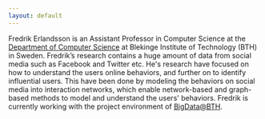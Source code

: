 ```yaml
---
layout: default
---
```


Fredrik Erlandsson is an Assistant Professor in Computer Science at the [Department of Computer Science](https://www.bth.se/eng/about-bth/organisation/faculty-of-computing/dida/) at Blekinge Institute of Technology (BTH) in Sweden. Fredrik’s research contains a huge amount of data from social media such as Facebook and Twitter etc. He's research have focused on how to understand the users online behaviors, and further on to identify influential users. This have been done by modeling the behaviors on social media into interaction networks, which enable network-based and graph-based methods to model and understand the users' behaviors. Fredrik is currently working with the project environment of [BigData@BTH](https://a.bth.se/bigdata/).

